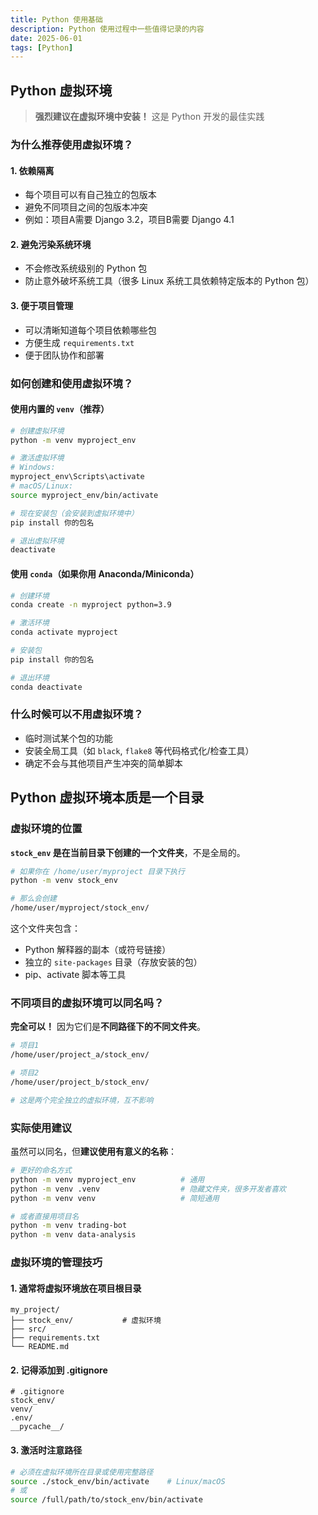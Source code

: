 ```yaml
---
title: Python 使用基础
description: Python 使用过程中一些值得记录的内容
date: 2025-06-01
tags: [Python]
---
```


<BlogPost>

## Python 虚拟环境

> **强烈建议在虚拟环境中安装！** 这是 Python 开发的最佳实践

### 为什么推荐使用虚拟环境？

#### 1. **依赖隔离**

- 每个项目可以有自己独立的包版本
- 避免不同项目之间的包版本冲突
- 例如：项目A需要 Django 3.2，项目B需要 Django 4.1

#### 2. **避免污染系统环境**

- 不会修改系统级别的 Python 包
- 防止意外破坏系统工具（很多 Linux 系统工具依赖特定版本的 Python 包）

#### 3. **便于项目管理**

- 可以清晰知道每个项目依赖哪些包
- 方便生成 `requirements.txt`
- 便于团队协作和部署

### 如何创建和使用虚拟环境？

#### 使用内置的 `venv`（推荐）

```bash
# 创建虚拟环境
python -m venv myproject_env

# 激活虚拟环境
# Windows:
myproject_env\Scripts\activate
# macOS/Linux:
source myproject_env/bin/activate

# 现在安装包（会安装到虚拟环境中）
pip install 你的包名

# 退出虚拟环境
deactivate
```

#### 使用 `conda`（如果你用 Anaconda/Miniconda）

```bash
# 创建环境
conda create -n myproject python=3.9

# 激活环境
conda activate myproject

# 安装包
pip install 你的包名

# 退出环境
conda deactivate
```

### 什么时候可以不用虚拟环境？

- 临时测试某个包的功能
- 安装全局工具（如 `black`, `flake8` 等代码格式化/检查工具）
- 确定不会与其他项目产生冲突的简单脚本

## Python 虚拟环境本质是一个目录

### 虚拟环境的位置

**`stock_env` 是在当前目录下创建的一个文件夹**，不是全局的。

```bash
# 如果你在 /home/user/myproject 目录下执行
python -m venv stock_env

# 那么会创建
/home/user/myproject/stock_env/
```

这个文件夹包含：

- Python 解释器的副本（或符号链接）
- 独立的 `site-packages` 目录（存放安装的包）
- pip、activate 脚本等工具

### 不同项目的虚拟环境可以同名吗？

**完全可以！** 因为它们是**不同路径下的不同文件夹**。

```bash
# 项目1
/home/user/project_a/stock_env/

# 项目2  
/home/user/project_b/stock_env/

# 这是两个完全独立的虚拟环境，互不影响
```

### 实际使用建议

虽然可以同名，但**建议使用有意义的名称**：

```bash
# 更好的命名方式
python -m venv myproject_env          # 通用
python -m venv .venv                  # 隐藏文件夹，很多开发者喜欢
python -m venv venv                   # 简短通用

# 或者直接用项目名
python -m venv trading-bot
python -m venv data-analysis
```

### 虚拟环境的管理技巧

#### 1. **通常将虚拟环境放在项目根目录**

```
my_project/
├── stock_env/           # 虚拟环境
├── src/
├── requirements.txt
└── README.md
```

#### 2. **记得添加到 .gitignore**

```gitignore
# .gitignore
stock_env/
venv/
.env/
__pycache__/
```

#### 3. **激活时注意路径**

```bash
# 必须在虚拟环境所在目录或使用完整路径
source ./stock_env/bin/activate    # Linux/macOS
# 或
source /full/path/to/stock_env/bin/activate
```

</BlogPost>
